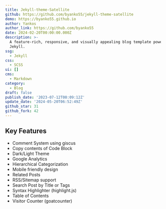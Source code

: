 ```yaml
---
title: Jekyll-theme-Satellite
github: https://github.com/byanko55/jekyll-theme-satellite
demo: https://byanko55.github.io
author: Yankos
author_link: https://github.com/byanko55
date: 2024-02-20T00:00:00.000Z
description: >-
  A feature-rich, responsive, and visually appealing blog template powered by
  Jekyll.
ssg:
  - Jekyll
css:
  - SCSS
ui: []
cms:
  - Markdown
category:
  - Blog
draft: false
publish_date: '2023-07-12T00:09:12Z'
update_date: '2024-05-20T06:52:49Z'
github_star: 31
github_fork: 42
---
```

## Key Features

- Comment System using giscus
- Copy contents of Code Block
- Dark/Light Theme
- Google Analytics
- Hierarchical Categorization
- Mobile friendly design
- Related Posts
- RSS/Sitemap support
- Search Post by Title or Tags
- Syntax Highlighter (highlight.js)
- Table of Contents
- Visitor Counter (goatcounter)
